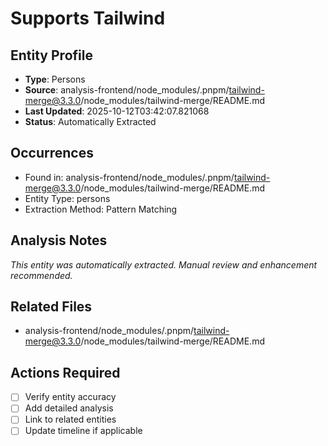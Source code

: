 # Supports Tailwind

## Entity Profile
- **Type**: Persons
- **Source**: analysis-frontend/node_modules/.pnpm/tailwind-merge@3.3.0/node_modules/tailwind-merge/README.md
- **Last Updated**: 2025-10-12T03:42:07.821068
- **Status**: Automatically Extracted

## Occurrences
- Found in: analysis-frontend/node_modules/.pnpm/tailwind-merge@3.3.0/node_modules/tailwind-merge/README.md
- Entity Type: persons
- Extraction Method: Pattern Matching

## Analysis Notes
*This entity was automatically extracted. Manual review and enhancement recommended.*

## Related Files
- analysis-frontend/node_modules/.pnpm/tailwind-merge@3.3.0/node_modules/tailwind-merge/README.md

## Actions Required
- [ ] Verify entity accuracy
- [ ] Add detailed analysis
- [ ] Link to related entities
- [ ] Update timeline if applicable
